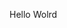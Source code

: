 Hello Wolrd




















































































































































































































































































































































































































































































































































































































































































































































































































































































































































































































































































































































































































































































































































































































































































































































































































































































































































































































































































































































































































































































































































































































































































































































































































































































































































































































































































































































































































































































































































































































































































































